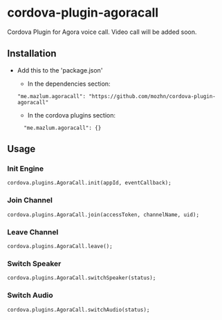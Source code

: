 # cordova-plugin-agoracall
Cordova Plugin for Agora voice call. Video call will be added soon.

## Installation

- Add this to the 'package.json'
  - In the dependencies section:
  ```
  "me.mazlum.agoracall": "https://github.com/mozhn/cordova-plugin-agoracall"
  ```

  - In the cordova plugins section:
  ```
    "me.mazlum.agoracall": {}
  ```

## Usage

### Init Engine
```
cordova.plugins.AgoraCall.init(appId, eventCallback);
```

### Join Channel
```
cordova.plugins.AgoraCall.join(accessToken, channelName, uid);
```

### Leave Channel
```
cordova.plugins.AgoraCall.leave();
```

### Switch Speaker
```
cordova.plugins.AgoraCall.switchSpeaker(status);
```

### Switch Audio
```
cordova.plugins.AgoraCall.switchAudio(status);
```
